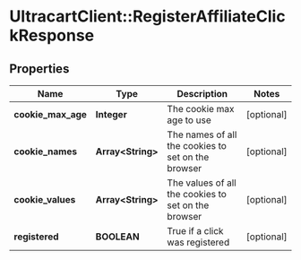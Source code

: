 # UltracartClient::RegisterAffiliateClickResponse

## Properties
Name | Type | Description | Notes
------------ | ------------- | ------------- | -------------
**cookie_max_age** | **Integer** | The cookie max age to use | [optional] 
**cookie_names** | **Array&lt;String&gt;** | The names of all the cookies to set on the browser | [optional] 
**cookie_values** | **Array&lt;String&gt;** | The values of all the cookies to set on the browser | [optional] 
**registered** | **BOOLEAN** | True if a click was registered | [optional] 



